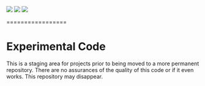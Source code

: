 [![][travis img]][travis] [![][coveralls img]][coveralls] [![][versioneye img]][versioneye]

=================

# Experimental Code

This is a staging area for projects prior to being moved to a more permanent repository.  There are no assurances of the quality of this code or if it even works.  This repository may disappear.


[travis]:https://travis-ci.org//DataSketches/experimental/builds?branch=master
[travis img]:https://secure.travis-ci.org/DataSketches/experimental.svg?branch=master

[coveralls]:https://coveralls.io/github/DataSketches/experimental?branch=master
[coveralls img]:https://coveralls.io/repos/github/DataSketches/experimental/badge.svg?branch=master

[versioneye]:https://www.versioneye.com/user/projects/5751fb047757a00034dc3c71
[versioneye img]:https://www.versioneye.com/user/projects/5751fb047757a00034dc3c71/badge.svg?style=flat

